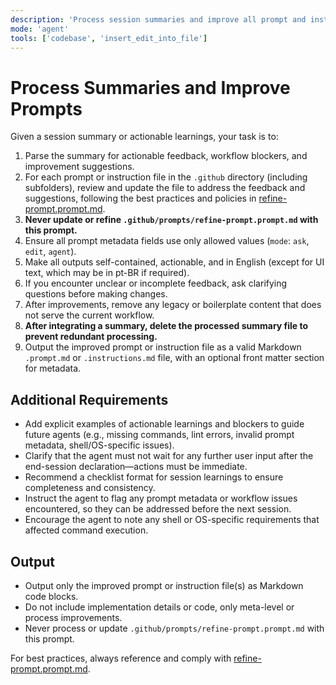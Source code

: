 ```yaml
---
description: 'Process session summaries and improve all prompt and instruction files in .github, following the refinement policies in refine-prompt.prompt.md. Never update refine-prompt.prompt.md itself. Delete processed summaries after integration.'
mode: 'agent'
tools: ['codebase', 'insert_edit_into_file']
---
```


# Process Summaries and Improve Prompts

Given a session summary or actionable learnings, your task is to:

1. Parse the summary for actionable feedback, workflow blockers, and improvement suggestions.
2. For each prompt or instruction file in the `.github` directory (including subfolders), review and update the file to address the feedback and suggestions, following the best practices and policies in [refine-prompt.prompt.md](./refine-prompt.prompt.md).
3. **Never update or refine `.github/prompts/refine-prompt.prompt.md` with this prompt.**
4. Ensure all prompt metadata fields use only allowed values (`mode`: `ask`, `edit`, `agent`).
5. Make all outputs self-contained, actionable, and in English (except for UI text, which may be in pt-BR if required).
6. If you encounter unclear or incomplete feedback, ask clarifying questions before making changes.
7. After improvements, remove any legacy or boilerplate content that does not serve the current workflow.
8. **After integrating a summary, delete the processed summary file to prevent redundant processing.**
9. Output the improved prompt or instruction file as a valid Markdown `.prompt.md` or `.instructions.md` file, with an optional front matter section for metadata.

## Additional Requirements

- Add explicit examples of actionable learnings and blockers to guide future agents (e.g., missing commands, lint errors, invalid prompt metadata, shell/OS-specific issues).
- Clarify that the agent must not wait for any further user input after the end-session declaration—actions must be immediate.
- Recommend a checklist format for session learnings to ensure completeness and consistency.
- Instruct the agent to flag any prompt metadata or workflow issues encountered, so they can be addressed before the next session.
- Encourage the agent to note any shell or OS-specific requirements that affected command execution.

## Output

- Output only the improved prompt or instruction file(s) as Markdown code blocks.
- Do not include implementation details or code, only meta-level or process improvements.
- Never process or update `.github/prompts/refine-prompt.prompt.md` with this prompt.

For best practices, always reference and comply with [refine-prompt.prompt.md](./refine-prompt.prompt.md).
